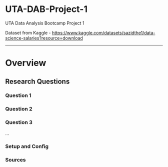 # UTA-DAB-Project-1
UTA Data Analysis Bootcamp Project 1


Dataset from Kaggle - https://www.kaggle.com/datasets/sazidthe1/data-science-salaries?resource=download

-----------------------------

# Overview

## Research Questions

### Question 1

### Question 2 

### Question 3 

...






### Setup and Config






### Sources